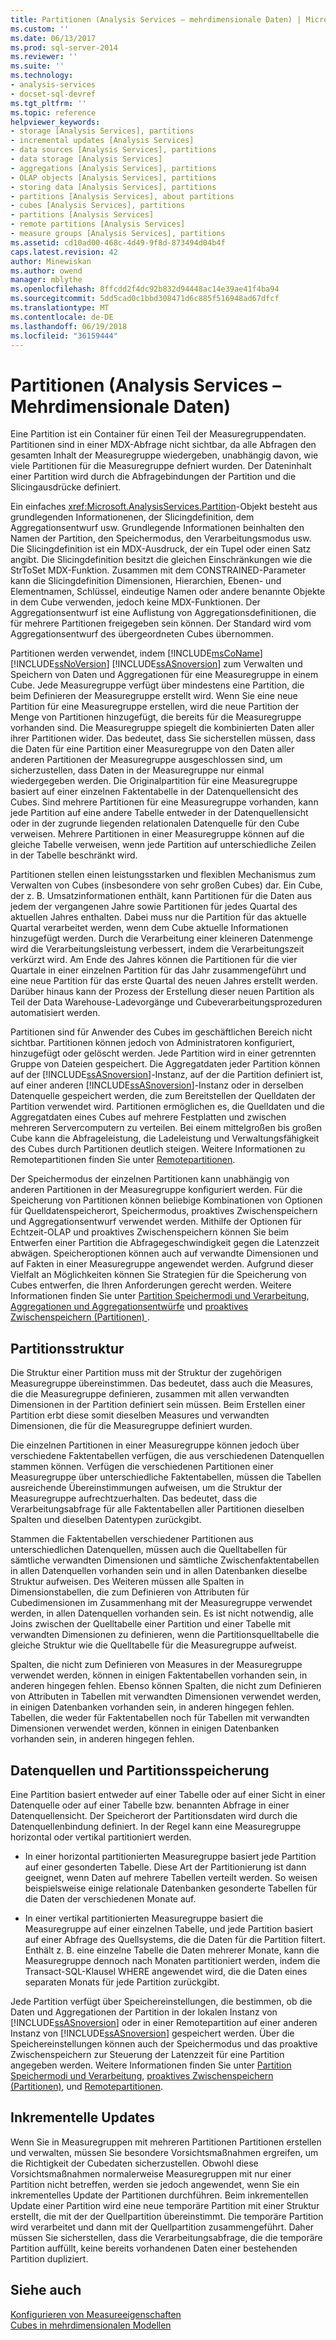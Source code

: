 ```yaml
---
title: Partitionen (Analysis Services – mehrdimensionale Daten) | Microsoft Docs
ms.custom: ''
ms.date: 06/13/2017
ms.prod: sql-server-2014
ms.reviewer: ''
ms.suite: ''
ms.technology:
- analysis-services
- docset-sql-devref
ms.tgt_pltfrm: ''
ms.topic: reference
helpviewer_keywords:
- storage [Analysis Services], partitions
- incremental updates [Analysis Services]
- data sources [Analysis Services], partitions
- data storage [Analysis Services]
- aggregations [Analysis Services], partitions
- OLAP objects [Analysis Services], partitions
- storing data [Analysis Services], partitions
- partitions [Analysis Services], about partitions
- cubes [Analysis Services], partitions
- partitions [Analysis Services]
- remote partitions [Analysis Services]
- measure groups [Analysis Services], partitions
ms.assetid: cd10ad00-468c-4d49-9f8d-873494d04b4f
caps.latest.revision: 42
author: Minewiskan
ms.author: owend
manager: mblythe
ms.openlocfilehash: 8ffcdd2f4dc92b832d94448ac14e39ae41f4ba94
ms.sourcegitcommit: 5dd5cad0c1bbd308471d6c885f516948ad67dfcf
ms.translationtype: MT
ms.contentlocale: de-DE
ms.lasthandoff: 06/19/2018
ms.locfileid: "36159444"
---
```

# <a name="partitions-analysis-services---multidimensional-data"></a>Partitionen (Analysis Services – Mehrdimensionale Daten)
  Eine Partition ist ein Container für einen Teil der Measuregruppendaten. Partitionen sind in einer MDX-Abfrage nicht sichtbar, da alle Abfragen den gesamten Inhalt der Measuregruppe wiedergeben, unabhängig davon, wie viele Partitionen für die Measuregruppe defniert wurden. Der Dateninhalt einer Partition wird durch die Abfragebindungen der Partition und die Slicingausdrücke definiert.  
  
 Ein einfaches <xref:Microsoft.AnalysisServices.Partition>-Objekt besteht aus grundlegenden Informationenen, der Slicingdefinition, dem Aggregationsentwurf usw. Grundlegende Informationen beinhalten den Namen der Partition, den Speichermodus, den Verarbeitungsmodus usw. Die Slicingdefinition ist ein MDX-Ausdruck, der ein Tupel oder einen Satz angibt. Die Slicingdefinition besitzt die gleichen Einschränkungen wie die StrToSet MDX-Funktion. Zusammen mit dem CONSTRAINED-Parameter kann die Slicingdefinition Dimensionen, Hierarchien, Ebenen- und Elementnamen, Schlüssel, eindeutige Namen oder andere benannte Objekte in dem Cube verwenden, jedoch keine MDX-Funktionen. Der Aggregationsentwurf ist eine Auflistung von Aggregationsdefinitionen, die für mehrere Partitionen freigegeben sein können. Der Standard wird vom Aggregationsentwurf des übergeordneten Cubes übernommen.  
  
 Partitionen werden verwendet, indem [!INCLUDE[msCoName](../../includes/msconame-md.md)] [!INCLUDE[ssNoVersion](../../includes/ssnoversion-md.md)] [!INCLUDE[ssASnoversion](../../includes/ssasnoversion-md.md)] zum Verwalten und Speichern von Daten und Aggregationen für eine Measuregruppe in einem Cube. Jede Measuregruppe verfügt über mindestens eine Partition, die beim Definieren der Measuregruppe erstellt wird. Wenn Sie eine neue Partition für eine Measuregruppe erstellen, wird die neue Partition der Menge von Partitionen hinzugefügt, die bereits für die Measuregruppe vorhanden sind. Die Measuregruppe spiegelt die kombinierten Daten aller ihrer Partitionen wider. Das bedeutet, dass Sie sicherstellen müssen, dass die Daten für eine Partition einer Measuregruppe von den Daten aller anderen Partitionen der Measuregruppe ausgeschlossen sind, um sicherzustellen, dass Daten in der Measuregruppe nur einmal wiedergegeben werden. Die Originalpartition für eine Measuregruppe basiert auf einer einzelnen Faktentabelle in der Datenquellensicht des Cubes. Sind mehrere Partitionen für eine Measuregruppe vorhanden, kann jede Partition auf eine andere Tabelle entweder in der Datenquellensicht oder in der zugrunde liegenden relationalen Datenquelle für den Cube verweisen. Mehrere Partitionen in einer Measuregruppe können auf die gleiche Tabelle verweisen, wenn jede Partition auf unterschiedliche Zeilen in der Tabelle beschränkt wird.  
  
 Partitionen stellen einen leistungsstarken und flexiblen Mechanismus zum Verwalten von Cubes (insbesondere von sehr großen Cubes) dar. Ein Cube, der z.&#160;B. Umsatzinformationen enthält, kann Partitionen für die Daten aus jedem der vergangenen Jahre sowie Partitionen für jedes Quartal des aktuellen Jahres enthalten. Dabei muss nur die Partition für das aktuelle Quartal verarbeitet werden, wenn dem Cube aktuelle Informationen hinzugefügt werden. Durch die Verarbeitung einer kleineren Datenmenge wird die Verarbeitungsleistung verbessert, indem die Verarbeitungszeit verkürzt wird. Am Ende des Jahres können die Partitionen für die vier Quartale in einer einzelnen Partition für das Jahr zusammengeführt und eine neue Partition für das erste Quartal des neuen Jahres erstellt werden. Darüber hinaus kann der Prozess der Erstellung dieser neuen Partition als Teil der Data Warehouse-Ladevorgänge und Cubeverarbeitungsprozeduren automatisiert werden.  
  
 Partitionen sind für Anwender des Cubes im geschäftlichen Bereich nicht sichtbar. Partitionen können jedoch von Administratoren konfiguriert, hinzugefügt oder gelöscht werden. Jede Partition wird in einer getrennten Gruppe von Dateien gespeichert. Die Aggregatdaten jeder Partition können auf der [!INCLUDE[ssASnoversion](../../includes/ssasnoversion-md.md)]-Instanz, auf der die Partition definiert ist, auf einer anderen [!INCLUDE[ssASnoversion](../../includes/ssasnoversion-md.md)]-Instanz oder in derselben Datenquelle gespeichert werden, die zum Bereitstellen der Quelldaten der Partition verwendet wird. Partitionen ermöglichen es, die Quelldaten und die Aggregatdaten eines Cubes auf mehrere Festplatten und zwischen mehreren Servercomputern zu verteilen. Bei einem mittelgroßen bis großen Cube kann die Abfrageleistung, die Ladeleistung und Verwaltungsfähigkeit des Cubes durch Partitionen deutlich steigen. Weitere Informationen zu Remotepartitionen finden Sie unter [Remotepartitionen](partitions-remote-partitions.md).  
  
 Der Speichermodus der einzelnen Partitionen kann unabhängig von anderen Partitionen in der Measuregruppe konfiguriert werden. Für die Speicherung von Partitionen können beliebige Kombinationen von Optionen für Quelldatenspeicherort, Speichermodus, proaktives Zwischenspeichern und Aggregationsentwurf verwendet werden. Mithilfe der Optionen für Echtzeit-OLAP und proaktives Zwischenspeichern können Sie beim Entwerfen einer Partition die Abfragegeschwindigkeit gegen die Latenzzeit abwägen. Speicheroptionen können auch auf verwandte Dimensionen und auf Fakten in einer Measuregruppe angewendet werden. Aufgrund dieser Vielfalt an Möglichkeiten können Sie Strategien für die Speicherung von Cubes entwerfen, die Ihren Anforderungen gerecht werden. Weitere Informationen finden Sie unter [Partition Speichermodi und Verarbeitung](partitions-partition-storage-modes-and-processing.md), [Aggregationen und Aggregationsentwürfe](aggregations-and-aggregation-designs.md) und [proaktives Zwischenspeichern &#40;Partitionen&#41; ](partitions-proactive-caching.md).  
  
## <a name="partition-structure"></a>Partitionsstruktur  
 Die Struktur einer Partition muss mit der Struktur der zugehörigen Measuregruppe übereinstimmen. Das bedeutet, dass auch die Measures, die die Measuregruppe definieren, zusammen mit allen verwandten Dimensionen in der Partition definiert sein müssen. Beim Erstellen einer Partition erbt diese somit dieselben Measures und verwandten Dimensionen, die für die Measuregruppe definiert wurden.  
  
 Die einzelnen Partitionen in einer Measuregruppe können jedoch über verschiedene Faktentabellen verfügen, die aus verschiedenen Datenquellen stammen können. Verfügen die verschiedenen Partitionen einer Measuregruppe über unterschiedliche Faktentabellen, müssen die Tabellen ausreichende Übereinstimmungen aufweisen, um die Struktur der Measuregruppe aufrechtzuerhalten. Das bedeutet, dass die Verarbeitungsabfrage für alle Faktentabellen aller Partitionen dieselben Spalten und dieselben Datentypen zurückgibt.  
  
 Stammen die Faktentabellen verschiedener Partitionen aus unterschiedlichen Datenquellen, müssen auch die Quelltabellen für sämtliche verwandten Dimensionen und sämtliche Zwischenfaktentabellen in allen Datenquellen vorhanden sein und in allen Datenbanken dieselbe Struktur aufweisen. Des Weiteren müssen alle Spalten in Dimensionstabellen, die zum Definieren von Attributen für Cubedimensionen im Zusammenhang mit der Measuregruppe verwendet werden, in allen Datenquellen vorhanden sein. Es ist nicht notwendig, alle Joins zwischen der Quelltabelle einer Partition und einer Tabelle mit verwandten Dimensionen zu definieren, wenn die Partitionsquelltabelle die gleiche Struktur wie die Quelltabelle für die Measuregruppe aufweist.  
  
 Spalten, die nicht zum Definieren von Measures in der Measuregruppe verwendet werden, können in einigen Faktentabellen vorhanden sein, in anderen hingegen fehlen. Ebenso können Spalten, die nicht zum Definieren von Attributen in Tabellen mit verwandten Dimensionen verwendet werden, in einigen Datenbanken vorhanden sein, in anderen hingegen fehlen. Tabellen, die weder für Faktentabellen noch für Tabellen mit verwandten Dimensionen verwendet werden, können in einigen Datenbanken vorhanden sein, in anderen hingegen fehlen.  
  
## <a name="data-sources-and-partition-storage"></a>Datenquellen und Partitionsspeicherung  
 Eine Partition basiert entweder auf einer Tabelle oder auf einer Sicht in einer Datenquelle oder auf einer Tabelle bzw. benannten Abfrage in einer Datenquellensicht. Der Speicherort der Partitionsdaten wird durch die Datenquellenbindung definiert. In der Regel kann eine Measuregruppe horizontal oder vertikal partitioniert werden.  
  
-   In einer horizontal partitionierten Measuregruppe basiert jede Partition auf einer gesonderten Tabelle. Diese Art der Partitionierung ist dann geeignet, wenn Daten auf mehrere Tabellen verteilt werden. So weisen beispielsweise einige relationale Datenbanken gesonderte Tabellen für die Daten der verschiedenen Monate auf.  
  
-   In einer vertikal partitionierten Measuregruppe basiert die Measuregruppe auf einer einzelnen Tabelle, und jede Partition basiert auf einer Abfrage des Quellsystems, die die Daten für die Partition filtert. Enthält z. B. eine einzelne Tabelle die Daten mehrerer Monate, kann die Measuregruppe dennoch nach Monaten partitioniert werden, indem die Transact-SQL-Klausel WHERE angewendet wird, die die Daten eines separaten Monats für jede Partition zurückgibt.  
  
 Jede Partition verfügt über Speichereinstellungen, die bestimmen, ob die Daten und Aggregationen der Partition in der lokalen Instanz von [!INCLUDE[ssASnoversion](../../includes/ssasnoversion-md.md)] oder in einer Remotepartition auf einer anderen Instanz von [!INCLUDE[ssASnoversion](../../includes/ssasnoversion-md.md)] gespeichert werden. Über die Speichereinstellungen können auch der Speichermodus und das proaktive Zwischenspeichern zur Steuerung der Latenzzeit für eine Partition angegeben werden. Weitere Informationen finden Sie unter [Partition Speichermodi und Verarbeitung](partitions-partition-storage-modes-and-processing.md), [proaktives Zwischenspeichern &#40;Partitionen&#41;](partitions-proactive-caching.md), und [Remotepartitionen](partitions-remote-partitions.md).  
  
## <a name="incremental-updates"></a>Inkrementelle Updates  
 Wenn Sie in Measuregruppen mit mehreren Partitionen Partitionen erstellen und verwalten, müssen Sie besondere Vorsichtsmaßnahmen ergreifen, um die Richtigkeit der Cubedaten sicherzustellen. Obwohl diese Vorsichtsmaßnahmen normalerweise Measuregruppen mit nur einer Partition nicht betreffen, werden sie jedoch angewendet, wenn Sie ein inkrementelles Update der Partitionen durchführen. Beim inkrementellen Update einer Partition wird eine neue temporäre Partition mit einer Struktur erstellt, die mit der der Quellpartition übereinstimmt. Die temporäre Partition wird verarbeitet und dann mit der Quellpartition zusammengeführt. Daher müssen Sie sicherstellen, dass die Verarbeitungsabfrage, die die temporäre Partition auffüllt, keine bereits vorhandenen Daten einer bestehenden Partition dupliziert.  
  
## <a name="see-also"></a>Siehe auch  
 [Konfigurieren von Measureeigenschaften](../multidimensional-models/configure-measure-properties.md)   
 [Cubes in mehrdimensionalen Modellen](../multidimensional-models/cubes-in-multidimensional-models.md)  
  
  